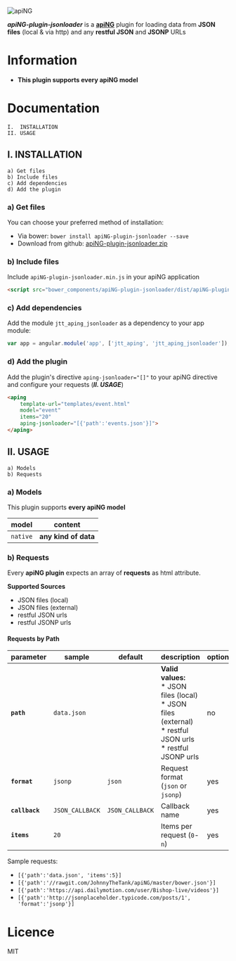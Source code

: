 [logo]: http://aping.io/logo/320/aping-plugin.png "apiNG Plugin"
![apiNG][logo]

**_apiNG-plugin-jsonloader_** is a [**apiNG**](https://github.com/JohnnyTheTank/apiNG) plugin for loading data from **JSON files** (local & via http) and any **restful JSON** and **JSONP** URLs

# Information
* **This plugin supports every apiNG model**

# Documentation
    I.  INSTALLATION
    II. USAGE

## I. INSTALLATION
    a) Get files
    b) Include files
    c) Add dependencies
    d) Add the plugin

### a) Get files
You can choose your preferred method of installation:

* Via bower: `bower install apiNG-plugin-jsonloader --save`
* Download from github: [apiNG-plugin-jsonloader.zip](https://github.com/JohnnyTheTank/apiNG-plugin-jsonloader/zipball/master)

### b) Include files
Include `apiNG-plugin-jsonloader.min.js` in your apiNG application
```html
<script src="bower_components/apiNG-plugin-jsonloader/dist/apiNG-plugin-jsonloader.min.js"></script>
```

### c) Add dependencies
Add the module `jtt_aping_jsonloader` as a dependency to your app module:
```js
var app = angular.module('app', ['jtt_aping', 'jtt_aping_jsonloader']);
```

### d) Add the plugin
Add the plugin's directive `aping-jsonloader="[]"` to your apiNG directive and configure your requests (_**II. USAGE**_)
```html
<aping
    template-url="templates/event.html"
    model="event"
    items="20"
    aping-jsonloader="[{'path':'events.json'}]">
</aping>
```

## II. USAGE
    a) Models
    b) Requests

### a) Models
This plugin supports **every apiNG model**

|  model   | content |
|----------|---------|
| `native` | **any kind of data** |


### b) Requests
Every **apiNG plugin** expects an array of **requests** as html attribute.

**Supported Sources**
* JSON files (local)
* JSON files (external)
* restful JSON urls
* restful JSONP urls

#### Requests by Path
|  parameter  | sample | default | description | optional |
|----------|---------|---------|---------|---------|
| **`path`** | `data.json` |  | **Valid values:** <br>* JSON files (local)<br>* JSON files (external)<br>* restful JSON urls<br>* restful JSONP urls  | no |
| **`format`**  | `jsonp` | `json` | Request format (`json` or `jsonp`) |  yes  |
| **`callback`**  | `JSON_CALLBACK` | `JSON_CALLBACK` | Callback name |  yes  |
| **`items`**  | `20` | | Items per request (`0`-`n`) |  yes  |

Sample requests:
* `[{'path':'data.json', 'items':5}]`
* `[{'path':'//rawgit.com/JohnnyTheTank/apiNG/master/bower.json'}]`
* `[{'path':'https://api.dailymotion.com/user/Bishop-live/videos'}]`
* `[{'path':'http://jsonplaceholder.typicode.com/posts/1', 'format':'jsonp'}]`


# Licence
MIT

